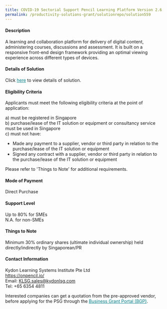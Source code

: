```yaml
---
title: COVID-19 Sectorial Support Pencil Learning Platform Version 2.6.0 - Package (30 to 50 Users)
permalink: /productivity-solutions-grant/solutionrepo/solution559
---
```


#### Description

A learning and collaboration platform for delivery of digital content, administering courses, discussions and assessment. It is built on a responsive front-end design framework providing an optimal viewing experience across different types of devices.

#### Details of Solution

Click <a href='https://govassist.gobusiness.gov.sg/images/psg/Kydon_Annex_3_Cleaned_Part_1.pdf' style='color:#037e8a'>here</a> to view details of solution.

#### Eligibility Criteria

Applicants must meet the following eligibility criteria at the point of application:

a) must be registered in Singapore <br>
b) purchase/lease of the IT solution or equipment or consultancy service must be used in Singapore <br>
c) must not have:
- Made any payment to a supplier, vendor or third party in relation to the purchase/lease of the IT solution or equipment
- Signed any contract with a supplier, vendor or third party in relation to the purchase/lease of the IT solution or equipment

Please refer to 'Things to Note' for additional requirements.

#### Mode of Payment
Direct Purchase

#### Support Level
Up to 80% for SMEs <br>
N.A. for non-SMEs

#### Things to Note
Minimum 30% ordinary shares (ultimate individual ownership) held directly/indirectly by Singaporean/PR

#### Contact Information
Kydon Learning Systems Institute Pte Ltd<br>https://onpencil.io/<br>Email: KLSG.sales@kydonlsg.com<br>Tel: +65 6354 4811

Interested companies can get a quotation from the pre-approved vendor, before applying for the PSG through the <a target='_blank' style='color:#037e8a' href='https://www.businessgrants.gov.sg/'>Business Grant Portal (BGP)</a>.
